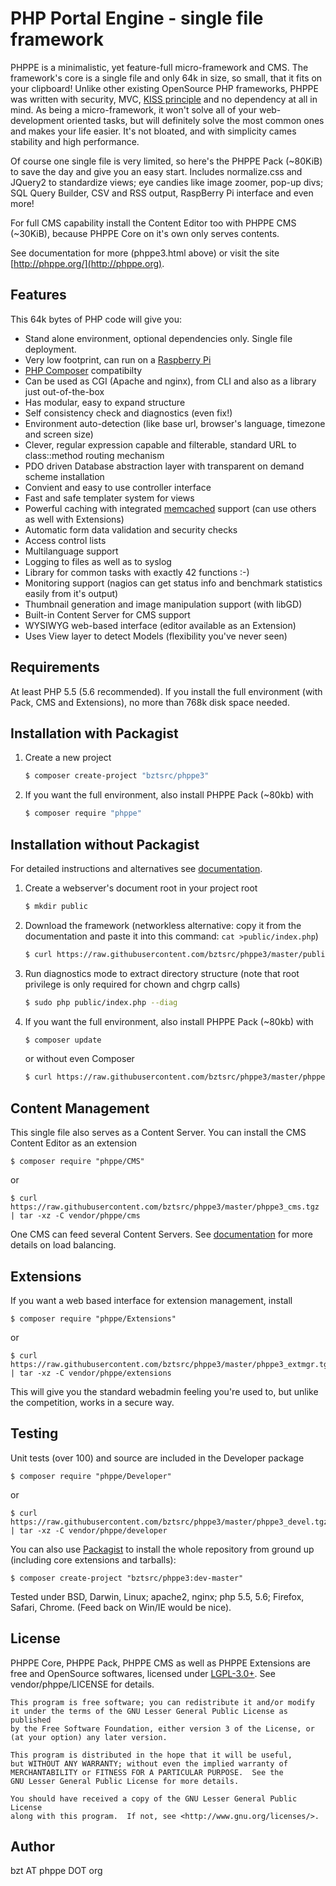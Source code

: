 PHP Portal Engine - single file framework
=========================================

PHPPE is a minimalistic, yet feature-full micro-framework and CMS. The framework's core is a single file and only 64k in size, so small, that it fits on your clipboard!
Unlike other existing OpenSource PHP frameworks, PHPPE was written with security, MVC, [KISS principle](http://en.wikipedia.org/wiki/KISS_principle) and no dependency at all in mind.
As being a micro-framework, it won't solve all of your web-development oriented tasks, but will definitely solve the most common ones and makes your life easier.
It's not bloated, and with simplicity cames stability and high performance.

Of course one single file is very limited, so here's the PHPPE Pack (~80KiB) to save the day and give you an easy start.
Includes normalize.css and JQuery2 to standardize views; eye candies like image zoomer, pop-up divs; SQL Query Builder, CSV and RSS output, RaspBerry Pi interface and even more!

For full CMS capability install the Content Editor too with PHPPE CMS (~30KiB), because PHPPE Core on it's own only serves contents.

See documentation for more (phppe3.html above) or visit the site [http://phppe.org/](http://phppe.org).

Features
--------
This 64k bytes of PHP code will give you:
- Stand alone environment, optional dependencies only. Single file deployment.
- Very low footprint, can run on a [Raspberry Pi](https://www.raspberrypi.org/)
- [PHP Composer](https://getcomposer.org/) compatibilty
- Can be used as CGI (Apache and nginx), from CLI and also as a library just out-of-the-box
- Has modular, easy to expand structure
- Self consistency check and diagnostics (even fix!)
- Environment auto-detection (like base url, browser's language, timezone and screen size)
- Clever, regular expression capable and filterable, standard URL to class::method routing mechanism
- PDO driven Database abstraction layer with transparent on demand scheme installation
- Convient and easy to use controller interface
- Fast and safe templater system for views
- Powerful caching with integrated [memcached](http://memcached.org/) support (can use others as well with Extensions)
- Automatic form data validation and security checks
- Access control lists
- Multilanguage support
- Logging to files as well as to syslog
- Library for common tasks with exactly 42 functions :-)
- Monitoring support (nagios can get status info and benchmark statistics easily from it's output)
- Thumbnail generation and image manipulation support (with libGD)
- Built-in Content Server for CMS support
- WYSIWYG web-based interface (editor available as an Extension)
- Uses View layer to detect Models (flexibility you've never seen)

Requirements
------------

At least PHP 5.5 (5.6 recommended). If you install the full environment (with Pack, CMS and Extensions), no more than 768k disk space needed.

Installation with Packagist
---------------------------
1. Create a new project

    ``` sh
    $ composer create-project "bztsrc/phppe3"
    ```

2. If you want the full environment, also install PHPPE Pack (~80kb) with

    ``` sh
    $ composer require "phppe"
    ```


Installation without Packagist
------------------------------

For detailed instructions and alternatives see [documentation](http://phppe.org/phppe3.html#install).

1. Create a webserver's document root in your project root

    ``` sh
    $ mkdir public
    ```

2. Download the framework (networkless alternative: copy it from the documentation and paste it into this command: `cat >public/index.php`)

    ``` sh
    $ curl https://raw.githubusercontent.com/bztsrc/phppe3/master/public/index.php >public/index.php
    ```

3. Run diagnostics mode to extract directory structure (note that root privilege is only required for chown and chgrp calls)

    ``` sh
    $ sudo php public/index.php --diag
    ```

4. If you want the full environment, also install PHPPE Pack (~80kb) with

    ``` sh
    $ composer update
    ```

    or without even Composer

    ``` sh
    $ curl https://raw.githubusercontent.com/bztsrc/phppe3/master/phppe3_pack.tgz | tar -xz -C vendor/phppe && sudo php public/index.php --diag
    ```

Content Management
------------------

This single file also serves as a Content Server. You can install the CMS Content Editor as an extension

    $ composer require "phppe/CMS"

or

    $ curl https://raw.githubusercontent.com/bztsrc/phppe3/master/phppe3_cms.tgz | tar -xz -C vendor/phppe/cms

One CMS can feed several Content Servers. See [documentation](http://phppe.org/phppe3.html#contents) for more details on load balancing.

Extensions
----------

If you want a web based interface for extension management, install

    $ composer require "phppe/Extensions"

or

    $ curl https://raw.githubusercontent.com/bztsrc/phppe3/master/phppe3_extmgr.tgz | tar -xz -C vendor/phppe/extensions

This will give you the standard webadmin feeling you're used to, but unlike the competition, works in a secure way.

Testing
-------

Unit tests (over 100) and source are included in the Developer package

    $ composer require "phppe/Developer"

or

    $ curl https://raw.githubusercontent.com/bztsrc/phppe3/master/phppe3_devel.tgz | tar -xz -C vendor/phppe/developer

You can also use [Packagist](https://packagist.org/packages/bztsrc/phppe3) to install the whole repository from ground up (including core extensions and tarballs):

    $ composer create-project "bztsrc/phppe3:dev-master"

Tested under BSD, Darwin, Linux; apache2, nginx; php 5.5, 5.6; Firefox, Safari, Chrome. (Feed back on Win/IE would be nice).

License
-------

PHPPE Core, PHPPE Pack, PHPPE CMS as well as PHPPE Extensions are free and OpenSource softwares, licensed under [LGPL-3.0+](http://www.gnu.org/licenses/). See vendor/phppe/LICENSE for details.

    This program is free software; you can redistribute it and/or modify
    it under the terms of the GNU Lesser General Public License as published
    by the Free Software Foundation, either version 3 of the License, or
    (at your option) any later version.

    This program is distributed in the hope that it will be useful,
    but WITHOUT ANY WARRANTY; without even the implied warranty of
    MERCHANTABILITY or FITNESS FOR A PARTICULAR PURPOSE.  See the
    GNU Lesser General Public License for more details.

    You should have received a copy of the GNU Lesser General Public License
    along with this program.  If not, see <http://www.gnu.org/licenses/>.

Author
------

bzt AT phppe DOT org
